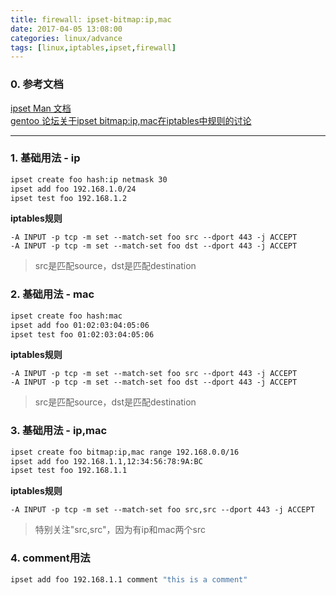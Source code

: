 ```yaml
---
title: firewall: ipset-bitmap:ip,mac
date: 2017-04-05 13:08:00
categories: linux/advance
tags: [linux,iptables,ipset,firewall]
---
```


### 0. 参考文档
[ipset Man 文档](http://ipset.netfilter.org/ipset.man.html)  
[gentoo 论坛关于ipset bitmap:ip,mac在iptables中规则的讨论](https://forums.gentoo.org/viewtopic-t-962562-start-0.html)  

---

### 1. 基础用法 - ip
``` bash
ipset create foo hash:ip netmask 30
ipset add foo 192.168.1.0/24
ipset test foo 192.168.1.2
```

**iptables规则**
```
-A INPUT -p tcp -m set --match-set foo src --dport 443 -j ACCEPT
-A INPUT -p tcp -m set --match-set foo dst --dport 443 -j ACCEPT
```
> src是匹配source，dst是匹配destination

### 2. 基础用法 - mac
``` bash
ipset create foo hash:mac
ipset add foo 01:02:03:04:05:06
ipset test foo 01:02:03:04:05:06
```

**iptables规则**
```
-A INPUT -p tcp -m set --match-set foo src --dport 443 -j ACCEPT
-A INPUT -p tcp -m set --match-set foo dst --dport 443 -j ACCEPT
```
> src是匹配source，dst是匹配destination

### 3. 基础用法 - ip,mac
``` bash
ipset create foo bitmap:ip,mac range 192.168.0.0/16
ipset add foo 192.168.1.1,12:34:56:78:9A:BC
ipset test foo 192.168.1.1
```

**iptables规则**
```
-A INPUT -p tcp -m set --match-set foo src,src --dport 443 -j ACCEPT
```
> 特别关注"src,src"，因为有ip和mac两个src

### 4. comment用法
``` bash
ipset add foo 192.168.1.1 comment "this is a comment"
```